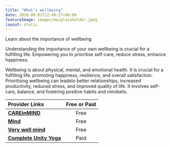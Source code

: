 ```yaml
---
title: "What's wellbeing"
date: 2020-09-01T12:49:27+06:00
featureImage: images/ma/placeholder.jpeg
layout: static
---
```


Learn about the importance of wellbeing

Understanding the importance of your own wellbeing is crucial for a fulfilling life. Empowering you to prioritise self-care, reduce stress, enhance happiness.

Wellbeing is about physical, mental, and emotional health. It is crucial for a fulfilling life, promoting happiness, resilience, and overall satisfaction. Prioritising wellbeing can leadsto better relationships, increased productivity, reduced stress, and improved quality of life. It involves self-care, balance, and fostering positive habits and mindsets.

| Provider Links      | Free or Paid  |  
| :-----------          | :--------------:      |  
| [**CAREinMIND**](https://careinmind.com.au/blog/what-is-wellbeing-and-why-is-it-important/) | Free | 
| [**Mind**](https://www.mind.org.uk/information-support/tips-for-everyday-living/relaxation/relaxation-tips/) | Free  | 
| [**Very well mind**](https://www.verywellmind.com/improve-psychological-well-being-4177330) | Free  | 
| [**Complete Unity Yoga**](https://www.awin1.com/cread.php?awinmid=29057&awinaffid=1198638&ued=https%3A%2F%2Fcompleteunityyoga.com%2F) | Paid | 
  

<br/><br/>






